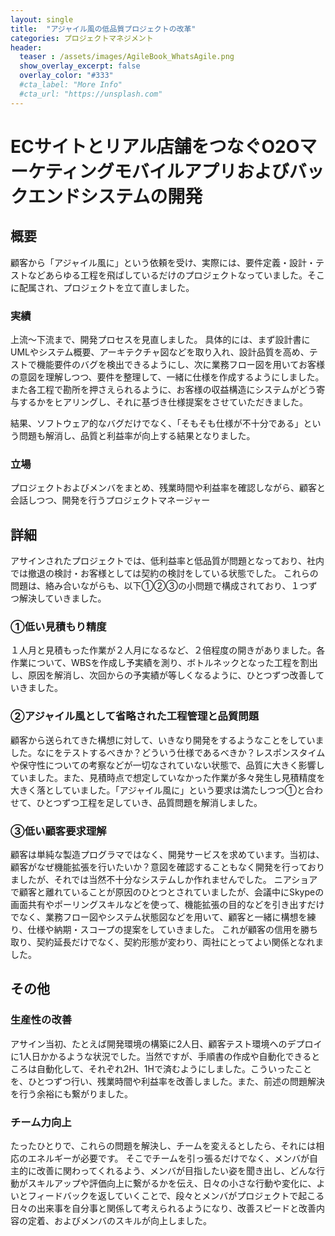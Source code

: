 ```yaml
---
layout: single
title:  "アジャイル風の低品質プロジェクトの改革"
categories: プロジェクトマネジメント
header:
  teaser : /assets/images/AgileBook_WhatsAgile.png
  show_overlay_excerpt: false
  overlay_color: "#333"
  #cta_label: "More Info"
  #cta_url: "https://unsplash.com"
---
```


# ECサイトとリアル店舗をつなぐO2Oマーケティングモバイルアプリおよびバックエンドシステムの開発

## 概要

顧客から「アジャイル風に」という依頼を受け、実際には、要件定義・設計・テストなどあらゆる工程を飛ばしているだけのプロジェクトなっていました。そこに配属され、プロジェクトを立て直しました。

### 実績

上流〜下流まで、開発プロセスを見直しました。
具体的には、まず設計書にUMLやシステム概要、アーキテクチャ図などを取り入れ、設計品質を高め、テストで機能要件のバグを検出できるようにし、次に業務フロー図を用いてお客様の意図を理解しつつ、要件を整理して、一緒に仕様を作成するようにしました。また各工程で勘所を押さえられるように、お客様の収益構造にシステムがどう寄与するかをヒアリングし、それに基づき仕様提案をさせていただきました。

結果、ソフトウェア的なバグだけでなく、「そもそも仕様が不十分である」という問題も解消し、品質と利益率が向上する結果となりました。

### 立場
プロジェクトおよびメンバをまとめ、残業時間や利益率を確認しながら、顧客と会話しつつ、開発を行うプロジェクトマネージャー


## 詳細

アサインされたプロジェクトでは、低利益率と低品質が問題となっており、社内では撤退の検討・お客様としては契約の検討をしている状態でした。
これらの問題は、絡み合いながらも、以下①②③の小問題で構成されており、１つずつ解決していきました。

### ①低い見積もり精度
１人月と見積もった作業が２人月になるなど、２倍程度の開きがありました。各作業について、WBSを作成し予実績を測り、ボトルネックとなった工程を割出し、原因を解消し、次回からの予実績が等しくなるように、ひとつずつ改善していきました。

### ②アジャイル風として省略された工程管理と品質問題
顧客から送られてきた構想に対して、いきなり開発をするようなことをしていました。なにをテストするべきか？どういう仕様であるべきか？レスポンスタイムや保守性についての考察などが一切なされていない状態で、品質に大きく影響していました。また、見積時点で想定していなかった作業が多々発生し見積精度を大きく落としていました。「アジャイル風に」という要求は満たしつつ①と合わせて、ひとつずつ工程を足していき、品質問題を解消しました。

### ③低い顧客要求理解
顧客は単純な製造プログラマではなく、開発サービスを求めています。当初は、顧客がなぜ機能拡張を行いたいか？意図を確認することもなく開発を行っておりましたが、それでは当然不十分なシステムしか作れませんでした。
ニアショアで顧客と離れていることが原因のひとつとされていましたが、会議中にSkypeの画面共有やポーリングスキルなどを使って、機能拡張の目的などを引き出すだけでなく、業務フロー図やシステム状態図などを用いて、顧客と一緒に構想を練り、仕様や納期・スコープの提案をしていきました。
これが顧客の信用を勝ち取り、契約延長だけでなく、契約形態が変わり、両社にとってよい関係となれました。

## その他

### 生産性の改善
アサイン当初、たとえば開発環境の構築に2人日、顧客テスト環境へのデプロイに1人日かかるような状況でした。当然ですが、手順書の作成や自動化できるところは自動化して、それぞれ2H、1Hで済むようにしました。こういったことを、ひとつずつ行い、残業時間や利益率を改善しました。また、前述の問題解決を行う余裕にも繋がりました。

### チーム力向上
たったひとりで、これらの問題を解決し、チームを変えるとしたら、それには相応のエネルギーが必要です。
そこでチームを引っ張るだけでなく、メンバが自主的に改善に関わってくれるよう、メンバが目指したい姿を聞き出し、どんな行動がスキルアップや評価向上に繋がるかを伝え、日々の小さな行動や変化に、よいとフィードバックを返していくことで、段々とメンバがプロジェクトで起こる日々の出来事を自分事と関係して考えられるようになり、改善スピードと改善内容の定着、およびメンバのスキルが向上しました。
